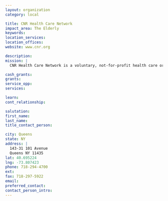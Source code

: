 ```yaml
---
layout: organization
category: local

title: CNR Health Care Network
impact_area: The Elderly
keywords: 
location_services: 
location_offices: 
website: www.cnr.org

description: 
mission: |
  CNR Health Care Network is a voluntary, not-for-profit health care organization. Our health care professionals collaborate with other community health service providers to deliver a full range of continuing care services to the elderly, frail, and chronically ill in Brooklyn and Queens. These include adult day health care, long term home health care, AIDS home care, rehabilitation, nursing home and hospice care.

cash_grants: 
grants: 
service_opp: 
services: 

learn: 
cont_relationship: 

salutation: 
first_name: 
last_name: 
title_contact_person: 

city: Queens
state: NY
address: |
  143-31 101 Avenue  
  Queens NY 11435
lat: 40.695224
lng: -73.807423
phone: 718-294-4700
ext: 
fax: 718-297-5922
email: 
preferred_contact: 
contact_person_intro: 
---
```

